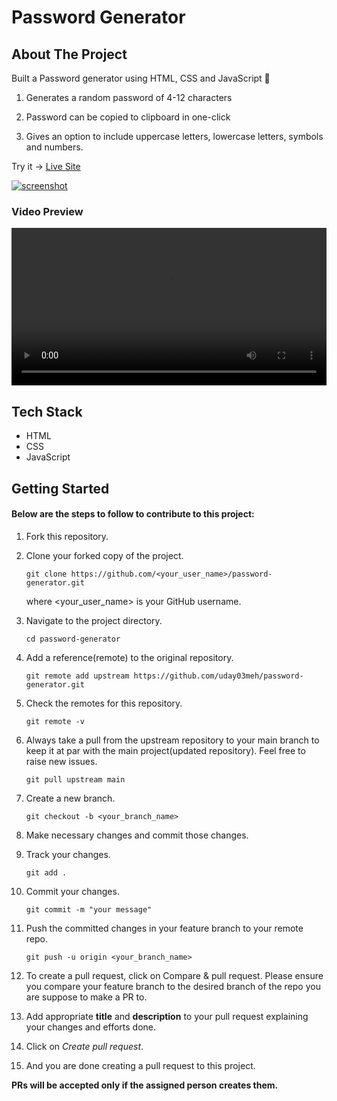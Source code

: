 # Password Generator

## About The Project

Built a Password generator using HTML, CSS and JavaScript 🌟

1. Generates a random password of 4-12 characters

2. Password can be copied to clipboard in one-click

3. Gives an option to include uppercase letters, lowercase letters, symbols and numbers.

Try it -> [Live Site](https://uday03meh-password-generator.netlify.app/)

<a href="https://uday03meh-password-generator.netlify.app/"><img src="https://user-images.githubusercontent.com/59679281/196033133-6e7bc851-c886-4497-b063-cb8c1d1f034c.png" alt="screenshot"></a>

### Video Preview
<video width="100%" controls><source src="preview.mp4" type="video/mp4"></video>

## Tech Stack

- HTML
- CSS
- JavaScript

## Getting Started

#### Below are the steps to follow to contribute to this project:

1.  Fork this repository.

2.  Clone your forked copy of the project.

        git clone https://github.com/<your_user_name>/password-generator.git

    where <your_user_name> is your GitHub username.

3.  Navigate to the project directory.

        cd password-generator

4.  Add a reference(remote) to the original repository.

        git remote add upstream https://github.com/uday03meh/password-generator.git

5.  Check the remotes for this repository.

        git remote -v

6.  Always take a pull from the upstream repository to your main branch to keep it at par with the main project(updated repository). Feel free to raise new issues.

        git pull upstream main

7.  Create a new branch.

        git checkout -b <your_branch_name>

8.  Make necessary changes and commit those changes.

9.  Track your changes.

        git add .

10. Commit your changes.

        git commit -m "your message"

11. Push the committed changes in your feature branch to your remote repo.

        git push -u origin <your_branch_name>

12. To create a pull request, click on Compare & pull request. Please ensure you compare your feature branch to the desired branch of the repo you are suppose to make a PR to.

13. Add appropriate **title** and **description** to your pull request explaining your changes and efforts done.

14. Click on _Create pull request_.

15. And you are done creating a pull request to this project.

**PRs will be accepted only if the assigned person creates them.**
